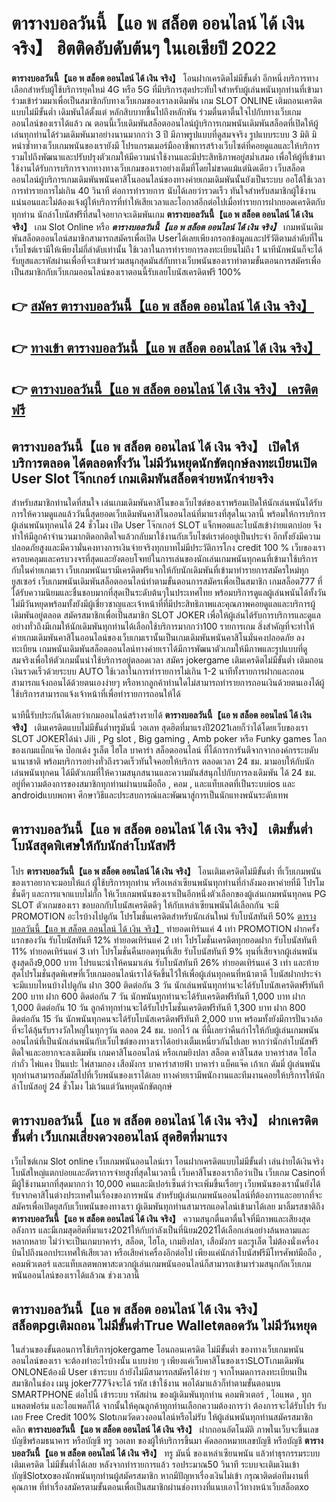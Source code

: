 # ตารางบอลวันนี้【แอ พ สล็อต ออนไลน์ ได้ เงิน จริง】  ฮิตติดอับดับต้นๆ ในเอเชียปี 2022

**ตารางบอลวันนี้【แอ พ สล็อต ออนไลน์ ได้ เงิน จริง】** โอนฝากเครดิตไม่มีขั้นต่ำ  อีกหนึ่งบริการทางเลือกสำหรับผู้ใช้บริการยุคใหม่ 4G หรือ 5G ที่มีบริการสุดประทับใจสำหรับผู้เล่นพนันทุกท่านที่เข้ามาร่วมเข้าร่วมมาเพื่อเป็นสมาชิกกับทางเว็บเกมของเราลงเดิมพัน เกม SLOT ONLINE เติมถอนเครดิตแบบไม่มีขั้นต่ำ เดิมพันได้ตั้งแต่ หลักสิบบาทขึ้นไปถึงหลักพัน ร่วมตื่นตาตื่นใจไปกับทางเว็บเกมออนไลน์ของเราได้แล้ว ณ ตอนนี้เว็บเดิมพันสล็อตออนไลน์ผู้บริการเกมพนันเดิมพันสล็อตที่เปิดให้ผู้เล่นทุกท่านได้ร่วมเดิมพันมาอย่างนานมากกว่า 3 ปี มีภาพรูปแบบที่ดูสมจจริง รูปแบบระบบ 3 มิติ
มิหนำซ้ำทางเว็บเกมพนันของเรายังมี โปรแกรมเมอร์มืออาชีพการสร้างเว็บไซต์ที่คอยดูแลและให้บริการ  รวมไปถึงพัฒนาและปรับปรุงตัวเกมให้มีความน่าใช้งานและมีประสิทธิภาพอยู่สม่ำเสมอ เพื่อให้ผู้ที่เข้ามาใช้งานได้รับการบริการจากทางทางเว็บเกมของเราอย่างเต็มที่โดยไม่ขาดแม้แต่นิดเดียว เว็บสล็อตออนไลน์ผู้บริการเกมเดิมพันพนันคาสิโนออนไลน์ของทางค่ายเกมเดิมพันนั้นยังเป็นระบบ ออโต้ใช้เวลาการทำรายการไม่เกิน 40 วินาที ต่อการทำรายการ นับได้เลยว่ารวดเร็ว ทันใจสำหรับสมาชิกผู้ใช้งานแน่นอนและไม่ต้องแจ้งผู้ให้บริการที่ทำให้เสียเวลาและโอกาสอีกต่อไปเมื่อทำรายการฝากยอดเครดิตกับทุกท่าน
นักล่าโบนัสฟรีที่สนใจอยากจะเดิมพันเกม **ตารางบอลวันนี้【แอ พ สล็อต ออนไลน์ ได้ เงิน จริง】** เกม Slot Online หรือ ***ตารางบอลวันนี้【แอ พ สล็อต ออนไลน์ ได้ เงิน จริง】*** เกมพนันเดิมพันสล็อตออนไลน์สมาชิกสามารถสมัครเพื่อเปิด Userได้เลยเพียงกรอกข้อมูลและปรัวัติตามลำดับที่ในเว็บไซต์เรามีให้เพียงไม่กี่ลำดับเท่านั้น ใช้เวลาในการทำรายการลงทะเบียนไม่ถึง 1 นาทีนักพนันก็จะได้รับยูสและรหัสผ่านเพื่อที่จะเข้ามาร่วมสนุกสุดมันส์กับทางเว็บพนันของเราทำตามขั้นตอนการสมัครเพื่อเป็นสมาชิกกับเว็บเกมออนไลน์ของเราตอนนี้รับเลยโบนัสเครดิตฟรี 100%

## 👉 [สมัคร ตารางบอลวันนี้【แอ พ สล็อต ออนไลน์ ได้ เงิน จริง】](https://archa888.com/)
## 👉 [ทางเข้า ตารางบอลวันนี้【แอ พ สล็อต ออนไลน์ ได้ เงิน จริง】](https://archa888.com/)
## 👉 [ตารางบอลวันนี้【แอ พ สล็อต ออนไลน์ ได้ เงิน จริง】 เครดิตฟรี](https://archa888.com/)

## ตารางบอลวันนี้【แอ พ สล็อต ออนไลน์ ได้ เงิน จริง】 เปิดให้บริการตลอด ได้ตลอดทั้งวัน ไม่มีวันหยุดนักขัตฤกษ์ลงทะเบียนเปิด User Slot โจ๊กเกอร์ เกมเดิมพันสล็อตจ่ายหนักจ่ายจริง

สำหรับสมาชิกท่านใดที่สนใจ เล่นเกมเดิมพันคาสิโนของเว็บไซต์ของเราพร้อมเปิดให้นักเล่นพนันได้รับการให้ความดูแลแล้ววันนี้สุดยอดเว็บเดิมพันคาสิโนออนไลน์ที่มาแรงที่สุดในเวลานี้ พร้อมให้การบริการผู้เล่นพนันทุกคนได้ 24 ชั่วโมง เปิด User โจ๊กเกอร์ SLOT แจ็กพอตและโบนัสเข้าง่ายแตกบ่อย จึงทำให้มีลูกค้าจำนวนมากติดอกติดใจแล้วกลับมาใช้งานกับเว็บไซต์เราต่ออยู่เป็นประจำ อีกทั้งยังมีความปลอดภัยสูงและมีความั่นคงทางการเงินจ่ายจริงทุกบาทไม่มีประวัติการโกง credit 100 % เว็บของเราครอบคลุมและครบวงจรที่สุดและยังตอบโจทย์ในการเล่นของนักเล่นเกมพนันทุกคนที่เข้ามาใช้บริการกับในค่ายเกมเรา
เว็บเกมพนันเรามีเครดิตฟรีแจกให้กับนักเดิมพันที่เข้ามาทำรายการสมัครใหม่ทุกยูสเซอร์ เว็บเกมพนันเดิมพันสล็อตออนไลน์ทำตามขั้นตอนการสมัครเพื่อเป็นสมาชิก เกมสล็อต777 ที่ได้รับความนิยมและชื่นชอบมากที่สุดเป็นระดับต้นๆในประเทศไทย พร้อมบริการดูแลผู้เล่นพนันได้ทั้งวัน ไม่มีวันหยุดพร้อมทั้งยังมีผู้เชี่ยวชาญและเจ้าหน้าที่ที่มีประสิทธิภาพและคุณภาพคอยดูแลและบริการผู้เดิมพันอยู่ตลอด สมัครสมาชิกเพื่อเป็นสมาชิก SLOT JOKER เพื่อให้ผู้เล่นได้รับการบริการและดูแลอย่างทั่วถึงมีเกมให้นักเดิมพันทุกท่านได้เลือกใช้บริการมากกว่า100 รายการเกม
สิ่งสำคัญที่จะทำให้ค่ายเกมเดิมพันคาสิโนออนไลน์ของเว็บเกมเรานั้นเป็นเกมเดิมพันพนันคาสิโนมั่นคงปลอดภัย ลงทะเบียน  เกมพนันเดิมพันสล็อตออนไลน์ทางค่ายเราได้มีการพัฒนาตัวเกมให้มีภาพและรูปแบบที่ดูสมจริงเพื่อให้ตัวเกมนั้นน่าใช้บริการอยู่ตลอดเวลา สมัคร jokergame เติมเครดิตไม่มีขั้นต่ำ เติมถอน เงินรวดเร็วด้วยระบบ AUTO ใช้เวลาในการทำรายการไม่เกิน 1-2 นาทีทั้งรายการฝากและถอนสามารถแจ้งถอนได้ด้วยตนเองง่ายๆ หรือหากลูกค้าท่านใดไม่สามารถทำรายการถอนเงินด้วยตนเองได้ผู้ใช้บริการสามารถแจ้งเจ้าหน้าที่เพื่อทำรายการถอนให้ได้

นาทีนี้รับประกันได้เลยว่าเกมออนไลน์สร้างรายได้ **ตารางบอลวันนี้【แอ พ สล็อต ออนไลน์ ได้ เงิน จริง】** เติมเครดิตแบบไม่มีขั้นต่ำทรูมันนี่ วอเลท สุดฮิตที่มาแรงปี2021เลยก็ว่าได้โดยเว็บของเรา SLOT JOKERได้นำ  Jili , Pg slot , Big gaming , Amb poker หรือ Funky games โลกของเกมแบ็กแจ๊ค ป๊อกเด้ง รูเล็ต ไฮโล บาคาร่า สล็อตออนไลน์ ที่ได้การการันตีจากจากองค์กรระบดับนานาชาติ พร้อมบริการอย่างทั่วถึงรวดเร็วทันใจคอยให้บริการ ตลอดเวลา 24 ชม. มามอบให้กับนักเล่นพนันทุกคน ได้มีตัวเกมที่ให้ความสนุกสนานและความมันส์สนุกไปกับการลงเดิมพัน ได้ 24 ชม. อยู่ที่ความต้องการของสมาชิกทุกท่านผ่านบนมือถือ , คอม , และแท็บเลตที่เป็นระบบios และ androidแบบพกพา ศึกษาวิธีและประสบการณ์และพัฒนาสู่การเป็นนักแทงพนันระดับเทพ

## ตารางบอลวันนี้【แอ พ สล็อต ออนไลน์ ได้ เงิน จริง】 เติมขั้นต่ำ โบนัสสุดพิเศษให้กับนักล่าโบนัสฟรี

โปร **ตารางบอลวันนี้【แอ พ สล็อต ออนไลน์ ได้ เงิน จริง】** โอนเติมเครดิตไม่มีขั้นต่ำ ที่เว็บเกมพนันของเราอยากจะมอบให้แก่  ผู้ใช้บริการทุกท่าน หรือเหล่าเซียนพนันทุกท่านที่กำลังมองหาค่ายที่มี โปรโมชั่นดีๆ และการแจกแบบไม่กั๊ก ให้เว็บเกมพนันของเราเป็นอีกหนึ่งตัวเลือกของผู้เล่นเกมพนันทุกคน  PG SLOT ตัวเกมของเรา ขอบอกกับโบนัสเครดิตดีๆ ให้กับเหล่าเซียนพนันได้เลือกกัน จะมี PROMOTION อะไรบ้างไปดูกัน
โปรโมชั่นเครดิตสำหรับนักเล่นใหม่ รับโบนัสทันที 50% [ตารางบอลวันนี้【แอ พ สล็อต ออนไลน์ ได้ เงิน จริง】](https://archa888.com/) ทำยอดเทิร์นแค่ 4 เท่า
 PROMOTION ฝากครั้งแรกของวัน รับโบนัสทันที 12% ทำยอดเทิร์นแค่ 2 เท่า
โปรโมชั่นเครดิตทุกยอดฝาก รับโบนัสทันที 11% ทำยอดเทิร์นแค่ 3 เท่า
โปรโมชั่นคืนยอดทุนที่เสีย รับโบนัสทันที 9% ทุนที่เสียจากผู้เล่นพนัน สูงสุดถึง9,000 บาท
โปรแนะนำให้คนมาเล่น รับโบนัสทันที 26% ทำยอดเทิร์นแค่ 3 เท่า
และท้ายสุดโปรโมชั่นสุดพิเศษที่เว็บเกมออนไลน์เราได้จัดขึ้นไว้ให้เพื่อผู้เล่นทุกคนที่หน้าตาดี โบนัสฝากประจำ จะมีแบบไหนบ้างไปดูกัน
ฝาก 300 ติดต่อกัน 3 วัน นักเล่นพนันทุกท่านจะได้รับโบนัสเครดิตฟรีทันที 200 บาท
ฝาก 600 ติดต่อกัน 7 วัน นักพนันทุกท่านจะได้รับเครดิตฟรีทันที 1,000 บาท
ฝาก 1,000 ติดต่อกัน 10 วัน ลูกค้าทุกท่านจะได้รับโปรโมชั่นเครดิตฟรีทันที 1,300 บาท
ฝาก 800 ติดต่อกัน 15 วัน นักพนันทุกคนจะได้รับโบนัสเครดิตฟรีทันที 2,000 บาท
พร้อมทั้งยังมีการปั่นวงล้อที่จะได้ลุ้นรับรางวัลใหญ่ในทุกๆวัน ตลอด 24 ชม. บอกไว้ ณ ที่นี้เลยว่าคืนกำไรให้กับผู้เล่นเกมพนันออนไลน์ที่เป็นนักเล่นพนันกับเว็บไซต์ของทางเราได้อย่างเต็มเหนี่ยวกันไปเลย หากว่านักล่าโบนัสฟรีติดใจและอยากจะลงเดิมพัน เกมคาสิโนออนไลน์ หรือเกมยิงปลา สล็อต คาสิโนสด บาคาร่าสด ไฮโล กำถั่ว ไพ่แคง ปั่นแปะ ไพ่สามกอง เสือมังกร บาคาร่าสายฟ้า บาคาร่า แบ็คแจ๊ค เก้าเก ดัมมี่ ผู้เล่นพนันทุกท่านสามารถสัมผัสไปที่เว็บพนันของเราได้เลย ทางค่ายเรามีพนักงานและทีมงานคอยให้บริการให้นักล่าโบนัสอยู่ 24 ชั่วโมง ไม่เว้นแต่วันหยุดนักขัตฤกษ์

## ตารางบอลวันนี้【แอ พ สล็อต ออนไลน์ ได้ เงิน จริง】 ฝากเครดิตขั้นต่ำ  เว็บเกมเสี่ยงดวงออนไลน์ สุดฮิตที่มาแรง

เว็บไซต์เกม Slot online เว็บเกมพนันออนไลน์เรา โอนฝากเครดิตแบบไม่มีขั้นต่ำ เล่นง่ายได้เงินจริง โบนัสใหญ่แตกบ่อยและอัตราการจ่ายสูงที่สุดในเวลานี้ เว็บคาสิโนของเราถือว่าเป็น เว็บเกม Casinoที่มีผู้ใช้งานมากที่สุดมากกว่า 10,000 คนและมีเปอร์เซ็นต์ว่าจะเพิ่มขึ้นเรื่อยๆ เว็บพนันของเรานั้นยังได้รับจากคาสิโนต่างประเทศในเรื่องของการพนัน สำหรับผู้เล่นเกมพนันออนไลน์ที่ต้องการและอยากที่จะสมัครเพื่อเปิดยูสกับเว็บพนันของทางเรา ผู้เดิมพันทุกท่านสามารถแอดไลน์เข้ามาได้เลย
	มาลิ้มรสชาติถึง **ตารางบอลวันนี้【แอ พ สล็อต ออนไลน์ ได้ เงิน จริง】** ความสนุกตื่นตาตื่นใจที่มีภาพและเสียงสุดอลังการ และมีเกมสุดฮิตที่มาแรง2021ให้กับกำลังเป็นที่นิยม2021ได้เลือกเล่นอย่างล้นหลามและหลากหลาย  ไม่ว่าจะเป็นเกมบาคาร่า, สล็อต, ไฮโล, เกมยิงปลา, เสือมังกร และรูเล็ต ไม่ต้องนั่งเครื่องบินไปถึงนอกประเทศให้เสียเวลา หรือเสียค่าเครื่องอีกต่อไป เพียงแค่นักล่าโบนัสฟรีมีโทรศัพท์มือถือ , คอมพิวเตอร์ และแท็บเลตพกพาสะดวกผู้เล่นเกมพนันออนไลน์ก็สามารถเข้ามาร่วมสนุกกัลเว็บเกมพนันออนไลน์ของเราได้แล้วณ ช่วงเวลานี้

## ตารางบอลวันนี้【แอ พ สล็อต ออนไลน์ ได้ เงิน จริง】 สล็อตpgเติมถอน ไม่มีขั้นต่ำTrue Walletตลอดวัน ไม่มีวันหยุด

ในส่วนของขั้นตอนการใช้บริการjokergame โอนถอนเครดิต ไม่มีขั้นต่ำ ของทางเว็บเกมพนันออนไลน์ของเรา จะต้องทำอะไรบ้างนั้น แบบง่าย ๆ เพียงแค่เว็บคาสิโนของเราSLOTเกมเดิมพัน ONLONEต้องมี User เข้าระบบ ถ้ายังไม่มีสามารถสมัครได้ง่าย ๆ จากโหมดการลงทะเบียนเป็นสมาชิกในช่อง เมนู joker777จึงจะได้ รหัส เข้าใช้งาน พอได้มาแล้วก็ทำตามขั้นตอนบน SMARTPHONE ต่อไปนี้
เข้าระบบ รหัสผ่าน  ของผู้เดิมพันทุกท่าน คอมพิวเตอร์ , ไอแพด , ทุกแพลตฟอร์ม และไอแพดก็ได้
จากนั้นให้คุณลูกค้าทุกท่านเลือกความต้องการว่า ต้องการจะได้รับโปร รับเลย Free Credit 100% Slotเกมวัดดวงออนไลน์หรือไม่รับ
ให้ผู้เล่นพนันทุกท่านสมัครสมาชิก คลิก **ตารางบอลวันนี้【แอ พ สล็อต ออนไลน์ ได้ เงิน จริง】** ฝากถอนอัตโนมัติ ภาพในเว็บจะขึ้นเลขบัญชีพร้อมธนาคาร หรือบัญชี ทรู วอเลท ของผู้ให้บริการขึ้นมา
คัดลอกหมายเลขบัญชี หรือบัญชี **ตารางบอลวันนี้【แอ พ สล็อต ออนไลน์ ได้ เงิน จริง】** ทรู มันนี่ ของเหล่าเซียนพนัน แล้วทำธุรกรรมระบบเติมเครดิต ไม่มีขั้นต่ำได้เลย
หลังจากทำรายการแล้ว รอประมาณ50 วินาที ระบบจะเติมเงินเข้าบัญชีSlotxoของนักพนันทุกท่านผู้สมัครสมาชิก
หากมีปัญหาเรื่องเงินไม่เข้า กรุณาติดต่อทีมงานที่คุณภาพ ที่ทำเรื่องสมัครตามขั้นตอนเพื่อเป็นสมาชิกผ่านช่องทางที่แนบเอาไว้ทางหน้าเว็บสล็อตxo


